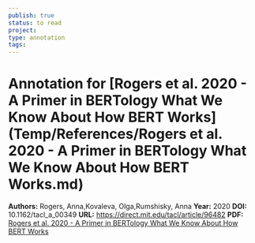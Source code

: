 ```yaml
---
publish: true
status: to read
project:
type: annotation
tags:
---
```

# Annotation for [Rogers et al. 2020 - A Primer in BERTology What We Know About How BERT Works](Temp/References/Rogers et al. 2020 - A Primer in BERTology What We Know About How BERT Works.md)

**Authors:** Rogers, Anna,Kovaleva, Olga,Rumshisky, Anna
**Year:** 2020
**DOI:** 10.1162/tacl_a_00349
**URL:** https://direct.mit.edu/tacl/article/96482
**PDF:** [Rogers et al. 2020 - A Primer in BERTology What We Know About How BERT Works](Papers/PDFs/Rogers%20et%20al.%202020%20-%20A%20Primer%20in%20BERTology%20What%20We%20Know%20About%20How%20BERT%20Works.pdf)
